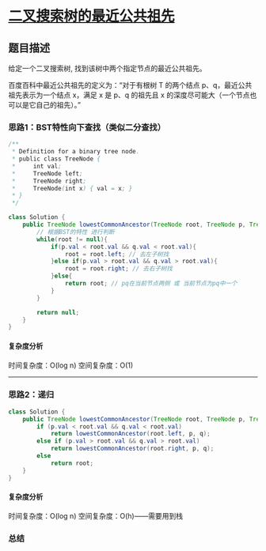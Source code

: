 # [二叉搜索树的最近公共祖先](二叉搜索树的最近公共祖先"[题目地址](https://leetcode.cn/problems/lowest-common-ancestor-of-a-binary-search-tree/description/)")

## 题目描述
给定一个二叉搜索树, 找到该树中两个指定节点的最近公共祖先。

百度百科中最近公共祖先的定义为：“对于有根树 T 的两个结点 p、q，最近公共祖先表示为一个结点 x，满足 x 是 p、q 的祖先且 x 的深度尽可能大（一个节点也可以是它自己的祖先）。”

### 思路1：BST特性向下查找（类似二分查找）


```java
/**
 * Definition for a binary tree node.
 * public class TreeNode {
 *     int val;
 *     TreeNode left;
 *     TreeNode right;
 *     TreeNode(int x) { val = x; }
 * }
 */

class Solution {
    public TreeNode lowestCommonAncestor(TreeNode root, TreeNode p, TreeNode q) {
        // 根据BST的特性 进行判断
        while(root != null){
            if(p.val < root.val && q.val < root.val){
                root = root.left; // 去左子树找
            }else if(p.val > root.val && q.val > root.val){
                root = root.right; // 去右子树找
            }else{
                return root; // pq在当前节点两侧 或 当前节点为pq中一个
            }
        }

        return null;
    }
}
```

#### 复杂度分析
时间复杂度：O(log n)
空间复杂度：O(1)

----

### 思路2：递归

```java
class Solution {
    public TreeNode lowestCommonAncestor(TreeNode root, TreeNode p, TreeNode q) {
        if (p.val < root.val && q.val < root.val)
            return lowestCommonAncestor(root.left, p, q);
        else if (p.val > root.val && q.val > root.val)
            return lowestCommonAncestor(root.right, p, q);
        else
            return root;
    }
}
```
#### 复杂度分析
时间复杂度：O(log n)
空间复杂度：O(h)——需要用到栈

### 总结
